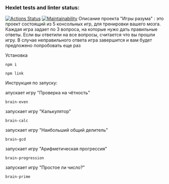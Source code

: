 ### Hexlet tests and linter status:
[![Actions Status](https://github.com/IAmBruhmann/frontend-project-44/actions/workflows/hexlet-check.yml/badge.svg)](https://github.com/IAmBruhmann/frontend-project-44/actions)
[![Maintainability](https://api.codeclimate.com/v1/badges/6995fdbf197c3632a6a2/maintainability)](https://codeclimate.com/github/IAmBruhmann/frontend-project-44/maintainability)
Описание проекта
    "Игры разума" : это проект состоящий из 5 консольных игр, для тренировки вашего мозга. Каждая игра задает по 3 вопроса, на которые нужо дать правильные ответы. Если вы ответили на все вопросы, считается что вы прошли игру. В случае неправильного ответа игра завершится и вам будет предложено попробовать еще раз

Установка

    npm i

    npm link
Инструкция по запуску:

апускает игру "Проверка на чётность"

    brain-even

запускает игру "Калькулятор"

    brain-calc

запускает игру "Наибольший общий делитель"

    brain-gcd

запускает игру "Арифметическая прогрессия"

    brain-progression

запускает игру "Простое ли число?"

    brain-prime
